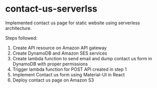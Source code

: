 # contact-us-serverlss
Implemented contact us page for static website using serverless architecture.

Steps followed:
1. Create API resource on Amazon API gateway
2. Create DynamoDB and Amazon SES services
3. Create lambda function to send email and dump contact us form in DynamoDB with proper permissions
4. Trigger lambda function for POST API created in step 1
5. Implement Contact us form using Material-UI in React
6. Deploy contact us page on Amazon S3

